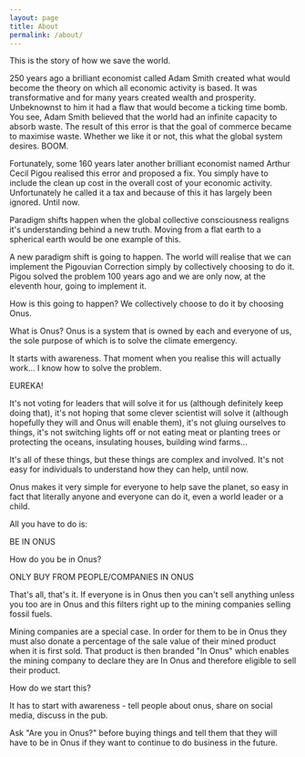 ```yaml
---
layout: page
title: About
permalink: /about/
---
```


This is the story of how we save the world.

250 years ago a brilliant economist called Adam Smith created what would become the theory on which all economic activity is based. It was transformative and for many years created wealth and prosperity. Unbeknownst to him it had a flaw that would become a ticking time bomb. You see, Adam Smith believed that the world had an infinite capacity to absorb waste. The result of this error is that the goal of commerce became to maximise waste. Whether we like it or not, this what the global system desires. BOOM.

Fortunately, some 160 years later another brilliant economist named Arthur Cecil Pigou realised this error and proposed a fix. You simply have to include the clean up cost in the overall cost of your economic activity. Unfortunately he called it a tax and because of this it has largely been ignored. Until now.

Paradigm shifts happen when the global collective consciousness realigns it's understanding behind a new truth. Moving from a flat earth to a spherical earth would be one example of this.

A new paradigm shift is going to happen. The world will realise that we can implement the Pigouvian Correction simply by collectively choosing to do it. Pigou solved the problem 100 years ago and we are only now, at the eleventh hour, going to implement it.

How is this going to happen? We collectively choose to do it by choosing Onus.

What is Onus? Onus is a system that is owned by each and everyone of us, the sole purpose of which is to solve the climate emergency.

It starts with awareness. That moment when you realise this will actually work... I know how to solve the problem.

EUREKA!

It's not voting for leaders that will solve it for us (although definitely keep doing that), it's not hoping that some clever scientist will solve it (although hopefully they will and Onus will enable them), it's not gluing ourselves to things, it's not switching lights off or not eating meat or planting trees or protecting the oceans, insulating houses, building wind farms...

It's all of these things, but these things are complex and involved. It's not easy for individuals to understand how they can help, until now.

Onus makes it very simple for everyone to help save the planet, so easy in fact that literally anyone and everyone can do it, even a world leader or a child.

All you have to do is:

BE IN ONUS

How do you be in Onus?

ONLY BUY FROM PEOPLE/COMPANIES IN ONUS

That's all, that's it. If everyone is in Onus then you can't sell anything unless you too are in Onus and this filters right up to the mining companies selling fossil fuels.

Mining companies are a special case. In order for them to be in Onus they must also donate a percentage of the sale value of their mined product when it is first sold. That product is then branded "In Onus" which enables the mining company to declare they are In Onus and therefore eligible to sell their product.

How do we start this?

It has to start with awareness - tell people about onus, share on social media, discuss in the pub.

Ask "Are you in Onus?" before buying things and tell them that they will have to be in Onus if they want to continue to do business in the future.
